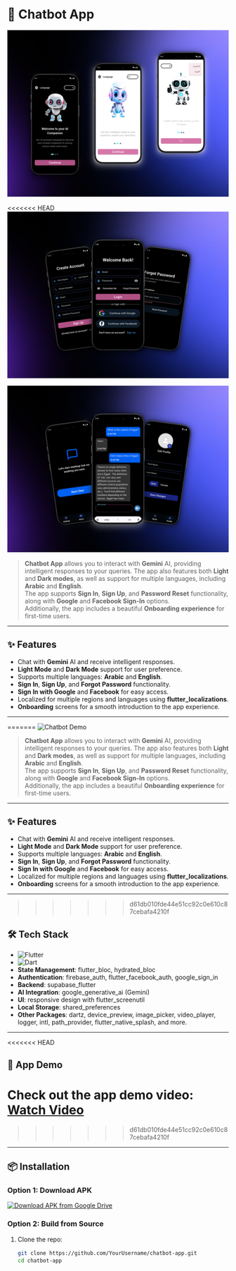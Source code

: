 # 🤖 **Chatbot App**

![Chatbot Demo](app_design/onboarding_shots.png)

<<<<<<< HEAD
![Chatbot Demo](app_design/auth_shots.png)

![Chatbot Demo](app_design/profile_shots.png)


> **Chatbot App** allows you to interact with **Gemini** AI, providing intelligent responses to your queries. The app also features both **Light** and **Dark modes**, as well as support for multiple languages, including **Arabic** and **English**.  
> The app supports **Sign In**, **Sign Up**, and **Password Reset** functionality, along with **Google** and **Facebook Sign-In** options.  
> Additionally, the app includes a beautiful **Onboarding experience** for first-time users.

---

## ✨ **Features**
- Chat with **Gemini** AI and receive intelligent responses.
- **Light Mode** and **Dark Mode** support for user preference.
- Supports multiple languages: **Arabic** and **English**.
- **Sign In**, **Sign Up**, and **Forgot Password** functionality.
- **Sign In with Google** and **Facebook** for easy access.
- Localized for multiple regions and languages using **flutter_localizations**.
- **Onboarding** screens for a smooth introduction to the app experience.

---

=======
![Chatbot Demo](app_design/shots.png)

> **Chatbot App** allows you to interact with **Gemini** AI, providing intelligent responses to your queries. The app also features both **Light** and **Dark modes**, as well as support for multiple languages, including **Arabic** and **English**.  
> The app supports **Sign In**, **Sign Up**, and **Password Reset** functionality, along with **Google** and **Facebook Sign-In** options.  
> Additionally, the app includes a beautiful **Onboarding experience** for first-time users.

---

## ✨ **Features**
- Chat with **Gemini** AI and receive intelligent responses.
- **Light Mode** and **Dark Mode** support for user preference.
- Supports multiple languages: **Arabic** and **English**.
- **Sign In**, **Sign Up**, and **Forgot Password** functionality.
- **Sign In with Google** and **Facebook** for easy access.
- Localized for multiple regions and languages using **flutter_localizations**.
- **Onboarding** screens for a smooth introduction to the app experience.

---

>>>>>>> d61db010fde44e51cc92c0e610c87cebafa4210f
## 🛠 **Tech Stack**
- ![Flutter](https://img.shields.io/badge/Flutter-3.13+-blue?logo=flutter)
- ![Dart](https://img.shields.io/badge/Dart-3.1+-blue?logo=dart)
- **State Management**: flutter_bloc, hydrated_bloc
- **Authentication**: firebase_auth, flutter_facebook_auth, google_sign_in
- **Backend**: supabase_flutter
- **AI Integration**: google_generative_ai (Gemini)
- **UI**: responsive design with flutter_screenutil
- **Local Storage**: shared_preferences
- **Other Packages**: dartz, device_preview, image_picker, video_player, logger, intl, path_provider, flutter_native_splash, and more.

---

<<<<<<< HEAD
## 🎥 **App Demo**
Check out the app demo video:  
[**Watch Video**](https://drive.google.com/file/d/10FTWhLGPklyj8HhzSsS0LBU33u1IPDSR/view?usp=drive_link)
=======
<!-- ## 🎥 **App Demo**
Check out the app demo video:  
[**Watch Video**](https://drive.google.com/file/d/10FTWhLGPklyj8HhzSsS0LBU33u1IPDSR/view?usp=drive_link) -->
>>>>>>> d61db010fde44e51cc92c0e610c87cebafa4210f

---

## 📦 **Installation**
### Option 1: Download APK
[![Download APK from Google Drive](https://img.shields.io/badge/Download-Chatbot_1.0.0.apk-brightgreen?style=for-the-badge&logo=android)](https://drive.google.com/drive/folders/1G_FkGid0WmnjgJ-zcuug08taKD2zCzOk?usp=drive_link)

### Option 2: Build from Source
1. Clone the repo:
   ```bash
   git clone https://github.com/YourUsername/chatbot-app.git
   cd chatbot-app
